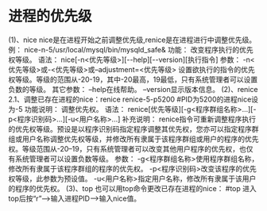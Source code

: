 # 进程的优先级
(1)、nice
nice是在进程开始之前调整优先级,renice是在进程进行中调整优先级。
例：
nice-n-5/usr/local/mysql/bin/mysqld_safe&
功能：
改变程序执行的优先权等级。
语法：
nice[-n<优先等级>][--help][--version][执行指令]
参数：
-n<优先等级>或-<优先等级>或–adjustment=<优先等级>
设置欲执行的指令的优先权等级。等级的范围从-20-19，其中-20最高，19最低，只有系统管理者可以设置负数的等级。
其它参数：
–help在线帮助。
–version显示版本信息。
(2)、renice
2.1、调整已存在进程的nice：renice
renice-5-p5200
#PID为5200的进程nice设为-5
功能说明：
调整优先权。
语法：
renice[优先等级][-g<程序群组名称>...][-p<程序识别码>...][-u<用户名称>...]
补充说明：
renice指令可重新调整程序执行的优先权等级。预设是以程序识别码指定程序调整其优先权，您亦可以指定程序群组或用户名称调整优先权等级，并修改所有隶属于该程序群组或用户的程序的优先权。等级范围从-20–19，只有系统管理者可以改变其他用户程序的优先权，也仅有系统管理者可以设置负数等级。
参数：
-g<程序群组名称>使用程序群组名称，修改所有隶属于该程序群组的程序的优先权。
-p<程序识别码>改变该程序的优先权等级，此参数为预设值。
-u<用户名称>指定用户名称，修改所有隶属于该用户的程序的优先权。
(3)、top
也可以用top命令更改已存在进程的nice：
#top
进入top后按“r”–>输入进程PID–>输入nice值。
